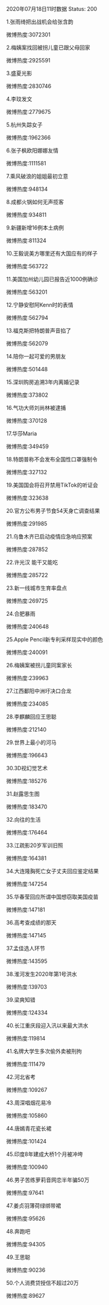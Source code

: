 2020年07月18日11时数据
Status: 200

1.张雨绮把出战机会给张含韵

微博热度:3072301

2.梅姨案找回被拐儿童已跟父母回家

微博热度:2925591

3.盛夏光影

微博热度:2830746

4.李玟发文

微博热度:2779675

5.杭州失踪女子

微博热度:1962366

6.张子枫欧阳娜娜友情

微博热度:1111581

7.乘风破浪的姐姐最初立意

微博热度:948134

8.成都火锅如何无声揽客

微博热度:934811

9.新疆新增16例本土病例

微博热度:811324

10.王毅说美方哪里还有大国应有的样子

微博热度:563722

11.美国加州幼儿园已报告近1000例确诊

微博热度:563201

12.宁静安慰阿Kenn时的表情

微博热度:562794

13.福克斯把特朗普声音掐了

微博热度:562079

14.陪你一起可爱的男朋友

微博热度:501448

15.深圳购房追溯3年内离婚记录

微博热度:373802

16.气功大师刘尚林被逮捕

微博热度:370128

17.华莎Maria

微博热度:349459

18.特朗普称不会发布全国性口罩强制令

微博热度:327132

19.美国国会将召开禁用TikTok的听证会

微博热度:323638

20.官方公布男子节食54天身亡调查结果

微博热度:291985

21.乌鲁木齐已启动疫情应急响应预案

微博热度:287852

22.许光汉 能干又能吃

微博热度:285722

23.新一线城市生育率盘点

微博热度:269725

24.合肥暴雨

微博热度:240648

25.Apple Pencil新专利采样现实中的颜色

微博热度:240091

26.梅姨案被拐儿童同案家长

微博热度:239963

27.江西鄱阳中洲圩决口合龙

微博热度:234085

28.李麒麟回应王思聪

微博热度:212140

29.世界上最小的河马

微博热度:196643

30.3D视幻觉艺术

微博热度:185276

31.赵露思生图

微博热度:183470

32.向往的生活

微博热度:176464

33.江疏影20岁军训旧照

微博热度:164381

34.大连隆胸死亡女子丈夫回应鉴定结果

微博热度:147254

35.华春莹回应所谓中国想窃取美国疫苗

微博热度:147181

36.高考查成绩的那天

微博热度:147145

37.孟佳选人环节

微博热度:143595

38.淮河发生2020年第1号洪水

微博热度:139703

39.梁爽知错

微博热度:124334

40.长江重庆段迎入汛以来最大洪水

微博热度:119814

41.名牌大学生多次偷外卖被刑拘

微博热度:111479

42.河北省考

微博热度:109267

43.周深唱烟花易冷

微博热度:105860

44.唐嫣青花瓷长裙

微博热度:101424

45.印度8年建成大桥1个月被冲垮

微博热度:100940

46.男子苦练萝莉音网恋半年骗50万

微博热度:97641

47.姜贞羽薄荷绿绑带裙

微博热度:95626

48.奔跑吧

微博热度:94305

49.王思聪

微博热度:90236

50.个人消费贷授信不超过20万

微博热度:89627

